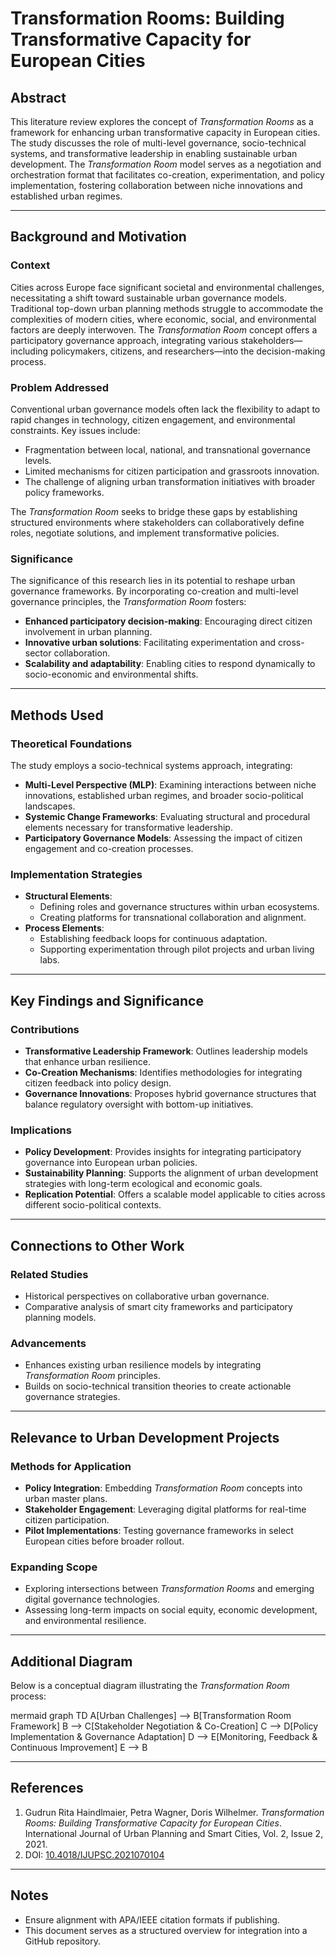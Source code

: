 # Transformation Rooms: Building Transformative Capacity for European Cities

## Abstract
This literature review explores the concept of *Transformation Rooms* as a framework for enhancing urban transformative capacity in European cities. The study discusses the role of multi-level governance, socio-technical systems, and transformative leadership in enabling sustainable urban development. The *Transformation Room* model serves as a negotiation and orchestration format that facilitates co-creation, experimentation, and policy implementation, fostering collaboration between niche innovations and established urban regimes.

---

## Background and Motivation
### Context
Cities across Europe face significant societal and environmental challenges, necessitating a shift toward sustainable urban governance models. Traditional top-down urban planning methods struggle to accommodate the complexities of modern cities, where economic, social, and environmental factors are deeply interwoven. The *Transformation Room* concept offers a participatory governance approach, integrating various stakeholders—including policymakers, citizens, and researchers—into the decision-making process.

### Problem Addressed
Conventional urban governance models often lack the flexibility to adapt to rapid changes in technology, citizen engagement, and environmental constraints. Key issues include:
- Fragmentation between local, national, and transnational governance levels.
- Limited mechanisms for citizen participation and grassroots innovation.
- The challenge of aligning urban transformation initiatives with broader policy frameworks.

The *Transformation Room* seeks to bridge these gaps by establishing structured environments where stakeholders can collaboratively define roles, negotiate solutions, and implement transformative policies.

### Significance
The significance of this research lies in its potential to reshape urban governance frameworks. By incorporating co-creation and multi-level governance principles, the *Transformation Room* fosters:
- **Enhanced participatory decision-making**: Encouraging direct citizen involvement in urban planning.
- **Innovative urban solutions**: Facilitating experimentation and cross-sector collaboration.
- **Scalability and adaptability**: Enabling cities to respond dynamically to socio-economic and environmental shifts.

---

## Methods Used
### Theoretical Foundations
The study employs a socio-technical systems approach, integrating:
- **Multi-Level Perspective (MLP)**: Examining interactions between niche innovations, established urban regimes, and broader socio-political landscapes.
- **Systemic Change Frameworks**: Evaluating structural and procedural elements necessary for transformative leadership.
- **Participatory Governance Models**: Assessing the impact of citizen engagement and co-creation processes.

### Implementation Strategies
- **Structural Elements**:
  - Defining roles and governance structures within urban ecosystems.
  - Creating platforms for transnational collaboration and alignment.
- **Process Elements**:
  - Establishing feedback loops for continuous adaptation.
  - Supporting experimentation through pilot projects and urban living labs.

---

## Key Findings and Significance
### Contributions
- **Transformative Leadership Framework**: Outlines leadership models that enhance urban resilience.
- **Co-Creation Mechanisms**: Identifies methodologies for integrating citizen feedback into policy design.
- **Governance Innovations**: Proposes hybrid governance structures that balance regulatory oversight with bottom-up initiatives.

### Implications
- **Policy Development**: Provides insights for integrating participatory governance into European urban policies.
- **Sustainability Planning**: Supports the alignment of urban development strategies with long-term ecological and economic goals.
- **Replication Potential**: Offers a scalable model applicable to cities across different socio-political contexts.

---

## Connections to Other Work
### Related Studies
- Historical perspectives on collaborative urban governance.
- Comparative analysis of smart city frameworks and participatory planning models.

### Advancements
- Enhances existing urban resilience models by integrating *Transformation Room* principles.
- Builds on socio-technical transition theories to create actionable governance strategies.

---

## Relevance to Urban Development Projects
### Methods for Application
- **Policy Integration**: Embedding *Transformation Room* concepts into urban master plans.
- **Stakeholder Engagement**: Leveraging digital platforms for real-time citizen participation.
- **Pilot Implementations**: Testing governance frameworks in select European cities before broader rollout.

### Expanding Scope
- Exploring intersections between *Transformation Rooms* and emerging digital governance technologies.
- Assessing long-term impacts on social equity, economic development, and environmental resilience.

---

## Additional Diagram
Below is a conceptual diagram illustrating the *Transformation Room* process:

mermaid
graph TD
A[Urban Challenges] --> B[Transformation Room Framework]
B --> C[Stakeholder Negotiation & Co-Creation]
C --> D[Policy Implementation & Governance Adaptation]
D --> E[Monitoring, Feedback & Continuous Improvement]
E --> B


---

## References
1. Gudrun Rita Haindlmaier, Petra Wagner, Doris Wilhelmer. *Transformation Rooms: Building Transformative Capacity for European Cities*. International Journal of Urban Planning and Smart Cities, Vol. 2, Issue 2, 2021.
2. DOI: [10.4018/IJUPSC.2021070104](https://doi.org/10.4018/IJUPSC.2021070104)

---

## Notes
- Ensure alignment with APA/IEEE citation formats if publishing.
- This document serves as a structured overview for integration into a GitHub repository.
